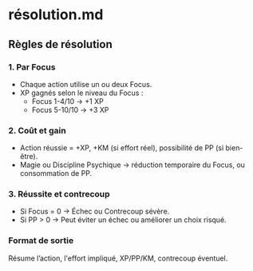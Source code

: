 # résolution.md

## Règles de résolution

### 1. Par Focus
- Chaque action utilise un ou deux Focus.
- XP gagnés selon le niveau du Focus :
  - Focus 1-4/10 → +1 XP
  - Focus 5-10/10 → +3 XP

### 2. Coût et gain
- Action réussie = +XP, +KM (si effort réel), possibilité de PP (si bien-être).
- Magie ou Discipline Psychique → réduction temporaire du Focus, ou consommation de PP.

### 3. Réussite et contrecoup
- Si Focus = 0 → Échec ou Contrecoup sévère.
- Si PP > 0 → Peut éviter un échec ou améliorer un choix risqué.

### Format de sortie
Résume l’action, l'effort impliqué, XP/PP/KM, contrecoup éventuel.
